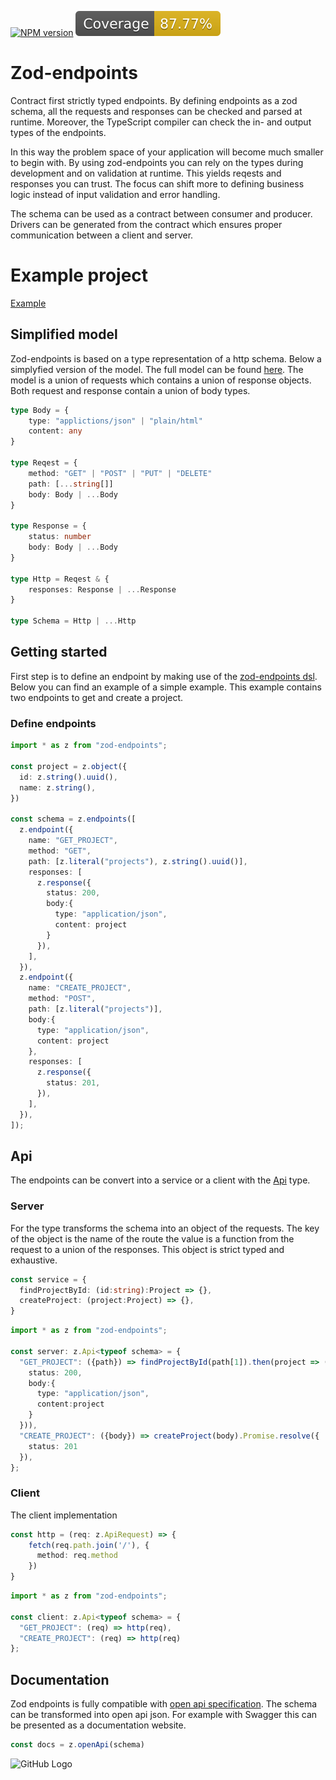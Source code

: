 <a href="https://npmjs.org/package/zod-endpoints" title="View this project on NPM"><img src="https://img.shields.io/npm/v/zod-endpoints.svg" alt="NPM version" /></a>
<a href="./src/__tests__" rel="nofollow"><img src="./coverage.svg" alt="coverage"></a>


# Zod-endpoints
Contract first strictly typed endpoints. By defining endpoints as a zod schema, all the requests and responses can be checked and parsed at runtime. Moreover, the TypeScript compiler can check the in- and output types of the endpoints.

In this way the problem space of your application will become much smaller to begin with. By using zod-endpoints you can rely on the types during development and on validation at runtime. This yields reqests and responses you can trust. The focus can shift more to defining business logic instead of input validation and error handling. 

The schema can be used as a contract between consumer and producer. Drivers can be generated from the contract which ensures proper communication between a client and server. 

# Example project

[Example](https://github.com/flock-community/zod-endpoints-example)

## Simplified model

Zod-endpoints is based on a type representation of a http schema.  Below a simplyfied version of the model. The full model can be found [here](src/model.ts). The model is a union of requests which contains a union of response objects. Both request and response contain a union of body types.

````ts
type Body = {
    type: "applictions/json" | "plain/html"
    content: any
}

type Reqest = {
    method: "GET" | "POST" | "PUT" | "DELETE"
    path: [...string[]]
    body: Body | ...Body
}

type Response = {
    status: number
    body: Body | ...Body
}

type Http = Reqest & {
    responses: Response | ...Response
}

type Schema = Http | ...Http
````

## Getting started
First step is to define an endpoint by making use of the [zod-endpoints dsl](src/dsl.ts). Below you can find an example of a simple example. This example contains two endpoints to get and create a project.

### Define endpoints
````ts
import * as z from "zod-endpoints";

const project = z.object({
  id: z.string().uuid(),
  name: z.string(),
})

const schema = z.endpoints([
  z.endpoint({
    name: "GET_PROJECT",
    method: "GET",
    path: [z.literal("projects"), z.string().uuid()],
    responses: [
      z.response({
        status: 200,
        body:{
          type: "application/json",
          content: project
        }       
      }),
    ],
  }),
  z.endpoint({
    name: "CREATE_PROJECT",
    method: "POST",
    path: [z.literal("projects")],
    body:{
      type: "application/json",
      content: project
    },
    responses: [
      z.response({
        status: 201,  
      }),
    ],
  }),
]);
````

## Api
The endpoints can be convert into a service or a client with the [Api](src/api.ts) type. 

### Server
For the  type transforms the schema into an object of the requests. The key of the object is the name of the route the value is a function from the request to a union of the responses. This object is strict typed and exhaustive.

```ts
const service = {
  findProjectById: (id:string):Project => {},
  createProject: (project:Project) => {},
}
````

```ts
import * as z from "zod-endpoints";

const server: z.Api<typeof schema> = {
  "GET_PROJECT": ({path}) => findProjectById(path[1]).then(project => ({ 
    status: 200, 
    body:{
      type: "application/json", 
      content:project
    }
  })),
  "CREATE_PROJECT": ({body}) => createProject(body).Promise.resolve({ 
    status: 201 
  }),
};
```

### Client
The client implementation

```ts
const http = (req: z.ApiRequest) => {
    fetch(req.path.join('/'), {
      method: req.method
    })
}
````

```ts
import * as z from "zod-endpoints";

const client: z.Api<typeof schema> = {
  "GET_PROJECT": (req) => http(req),
  "CREATE_PROJECT": (req) => http(req)
};
```

## Documentation
Zod endpoints is fully compatible with [open api specification](https://www.openapis.org/). The schema can be transformed into open api json. For example with Swagger this can be presented as a documentation website.

```ts
const docs = z.openApi(schema)
````
![GitHub Logo](images/pets_swagger.png)


